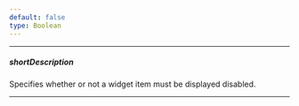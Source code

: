 ```yaml
---
default: false
type: Boolean
---
```

---
##### shortDescription
Specifies whether or not a widget item must be displayed disabled.

---
